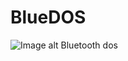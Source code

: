 # BlueDOS
![Image alt](https://github.com/otx2s/BlueDOS/raw/master/picture/screen.png)
Bluetooth dos
